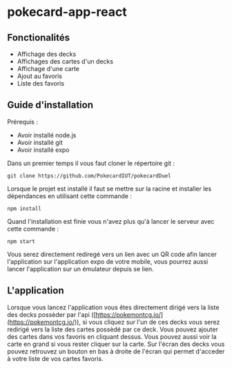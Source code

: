 # pokecard-app-react

## Fonctionalités

- Affichage des decks
- Affichages des cartes d'un decks
- Affichage d'une carte
- Ajout au favoris
- Liste des favoris

## Guide d'installation 

Prérequis :

- Avoir installé node.js
- Avoir installé git
- Avoir installé expo

Dans un premier temps il vous faut cloner le répertoire git :

 `git clone https://github.com/PokecardIUT/pokecardDuel`
 
Lorsque le projet est installé il faut se mettre sur la racine et installer les dépendances en utilisant cette commande :

  `npm install`
  
Quand l'installation est finie vous n'avez plus qu'à lancer le serveur avec cette commande :

  `npm start`
  
Vous serez directement rediregé vers un lien avec un QR code afin lancer l'application sur l'application expo de votre mobile, vous pourrez aussi lancer l'application sur un émulateur depuis se lien.

## L'application

Lorsque vous lancez l'application vous êtes directement dirigé vers la liste des decks possèder par l'api ([https://pokemontcg.io/](https://pokemontcg.io/)), si vous cliquez sur l'un de ces decks vous serez redirigé vers la liste des cartes possèdé par ce deck. Vous pouvez ajouter des cartes dans vos favoris en cliquant dessus. Vous pouvez aussi voir la carte en grand si vous rester cliquer sur la carte.
Sur l'écran des decks vous pouvez retrouvez un bouton en bas à droite de l'écran qui permet d'acceder à votre liste de vos cartes favoris.
